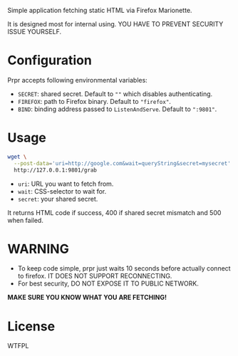 Simple application fetching static HTML via Firefox Marionette.

It is designed most for internal using. YOU HAVE TO PREVENT SECURITY ISSUE YOURSELF.

# Configuration

Prpr accepts following environmental variables:

- `SECRET`: shared secret. Default to `""` which disables authenticating.
- `FIREFOX`: path to Firefox binary. Default to `"firefox"`.
- `BIND`: binding address passed to `ListenAndServe`. Default to `":9801"`.

# Usage

```sh
wget \
  --post-data='uri=http://google.com&wait=queryString&secret=mysecret' \
  http://127.0.0.1:9801/grab
```

- `uri`: URL you want to fetch from.
- `wait`: CSS-selector to wait for.
- `secret`: your shared secret.

It returns HTML code if success, 400 if shared secret mismatch and 500 when failed.

# WARNING

* To keep code simple, prpr just waits 10 seconds before actually connect to firefox. IT DOES NOT SUPPORT RECONNECTING.
* For best security, DO NOT EXPOSE IT TO PUBLIC NETWORK.

**MAKE SURE YOU KNOW WHAT YOU ARE FETCHING!**

# License

WTFPL
